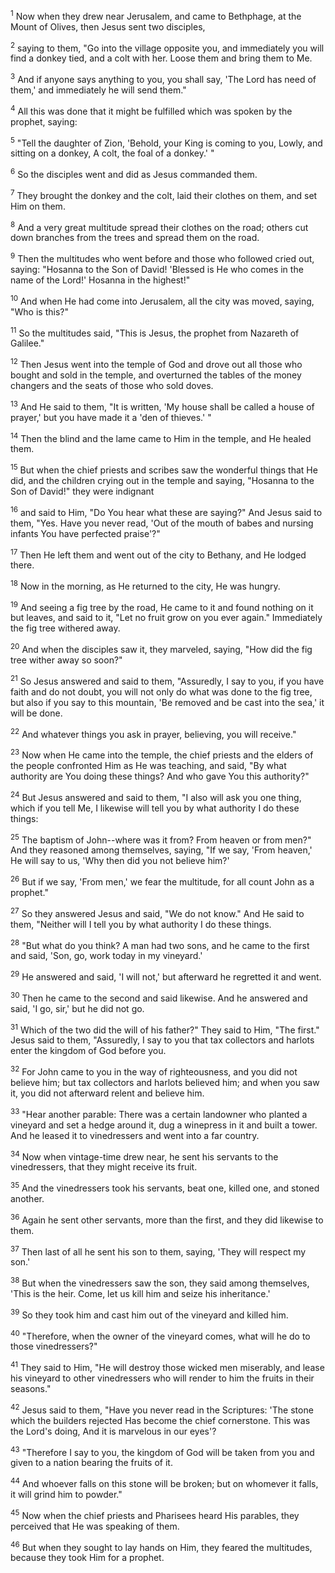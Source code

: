 <sup>1</sup> 
Now when they drew near Jerusalem, and came to Bethphage, at the Mount of Olives, then Jesus sent two disciples, 

<sup>2</sup> 
saying to them, "Go into the village opposite you, and immediately you will find a donkey tied, and a colt with her. Loose them and bring them to Me. 

<sup>3</sup> 
And if anyone says anything to you, you shall say, 'The Lord has need of them,' and immediately he will send them." 

<sup>4</sup> 
All this was done that it might be fulfilled which was spoken by the prophet, saying: 

<sup>5</sup> 
"Tell the daughter of Zion, 'Behold, your King is coming to you, Lowly, and sitting on a donkey, A colt, the foal of a donkey.' " 

<sup>6</sup> 
So the disciples went and did as Jesus commanded them. 

<sup>7</sup> 
They brought the donkey and the colt, laid their clothes on them, and set Him on them. 

<sup>8</sup> 
And a very great multitude spread their clothes on the road; others cut down branches from the trees and spread them on the road. 

<sup>9</sup> 
Then the multitudes who went before and those who followed cried out, saying: "Hosanna to the Son of David! 'Blessed is He who comes in the name of the Lord!' Hosanna in the highest!" 

<sup>10</sup> 
And when He had come into Jerusalem, all the city was moved, saying, "Who is this?" 

<sup>11</sup> 
So the multitudes said, "This is Jesus, the prophet from Nazareth of Galilee." 

<sup>12</sup> 
Then Jesus went into the temple of God and drove out all those who bought and sold in the temple, and overturned the tables of the money changers and the seats of those who sold doves. 

<sup>13</sup> 
And He said to them, "It is written, 'My house shall be called a house of prayer,' but you have made it a 'den of thieves.' " 

<sup>14</sup> 
Then the blind and the lame came to Him in the temple, and He healed them. 

<sup>15</sup> 
But when the chief priests and scribes saw the wonderful things that He did, and the children crying out in the temple and saying, "Hosanna to the Son of David!" they were indignant 

<sup>16</sup> 
and said to Him, "Do You hear what these are saying?" And Jesus said to them, "Yes. Have you never read, 'Out of the mouth of babes and nursing infants You have perfected praise'?" 

<sup>17</sup> 
Then He left them and went out of the city to Bethany, and He lodged there.

<sup>18</sup> 
Now in the morning, as He returned to the city, He was hungry. 

<sup>19</sup> 
And seeing a fig tree by the road, He came to it and found nothing on it but leaves, and said to it, "Let no fruit grow on you ever again." Immediately the fig tree withered away.

<sup>20</sup> 
And when the disciples saw it, they marveled, saying, "How did the fig tree wither away so soon?" 

<sup>21</sup> 
So Jesus answered and said to them, "Assuredly, I say to you, if you have faith and do not doubt, you will not only do what was done to the fig tree, but also if you say to this mountain, 'Be removed and be cast into the sea,' it will be done. 

<sup>22</sup> 
And whatever things you ask in prayer, believing, you will receive." 

<sup>23</sup> 
Now when He came into the temple, the chief priests and the elders of the people confronted Him as He was teaching, and said, "By what authority are You doing these things? And who gave You this authority?" 

<sup>24</sup> 
But Jesus answered and said to them, "I also will ask you one thing, which if you tell Me, I likewise will tell you by what authority I do these things: 

<sup>25</sup> 
The baptism of John--where was it from? From heaven or from men?" And they reasoned among themselves, saying, "If we say, 'From heaven,' He will say to us, 'Why then did you not believe him?' 

<sup>26</sup> 
But if we say, 'From men,' we fear the multitude, for all count John as a prophet." 

<sup>27</sup> 
So they answered Jesus and said, "We do not know." And He said to them, "Neither will I tell you by what authority I do these things.

<sup>28</sup> 
"But what do you think? A man had two sons, and he came to the first and said, 'Son, go, work today in my vineyard.' 

<sup>29</sup> 
He answered and said, 'I will not,' but afterward he regretted it and went. 

<sup>30</sup> 
Then he came to the second and said likewise. And he answered and said, 'I go, sir,' but he did not go. 

<sup>31</sup> 
Which of the two did the will of his father?" They said to Him, "The first." Jesus said to them, "Assuredly, I say to you that tax collectors and harlots enter the kingdom of God before you. 

<sup>32</sup> 
For John came to you in the way of righteousness, and you did not believe him; but tax collectors and harlots believed him; and when you saw it, you did not afterward relent and believe him.

<sup>33</sup> 
"Hear another parable: There was a certain landowner who planted a vineyard and set a hedge around it, dug a winepress in it and built a tower. And he leased it to vinedressers and went into a far country. 

<sup>34</sup> 
Now when vintage-time drew near, he sent his servants to the vinedressers, that they might receive its fruit. 

<sup>35</sup> 
And the vinedressers took his servants, beat one, killed one, and stoned another. 

<sup>36</sup> 
Again he sent other servants, more than the first, and they did likewise to them. 

<sup>37</sup> 
Then last of all he sent his son to them, saying, 'They will respect my son.' 

<sup>38</sup> 
But when the vinedressers saw the son, they said among themselves, 'This is the heir. Come, let us kill him and seize his inheritance.' 

<sup>39</sup> 
So they took him and cast him out of the vineyard and killed him. 

<sup>40</sup> 
"Therefore, when the owner of the vineyard comes, what will he do to those vinedressers?" 

<sup>41</sup> 
They said to Him, "He will destroy those wicked men miserably, and lease his vineyard to other vinedressers who will render to him the fruits in their seasons." 

<sup>42</sup> 
Jesus said to them, "Have you never read in the Scriptures: 'The stone which the builders rejected Has become the chief cornerstone. This was the Lord's doing, And it is marvelous in our eyes'? 

<sup>43</sup> 
"Therefore I say to you, the kingdom of God will be taken from you and given to a nation bearing the fruits of it. 

<sup>44</sup> 
And whoever falls on this stone will be broken; but on whomever it falls, it will grind him to powder." 

<sup>45</sup> 
Now when the chief priests and Pharisees heard His parables, they perceived that He was speaking of them. 

<sup>46</sup> 
But when they sought to lay hands on Him, they feared the multitudes, because they took Him for a prophet.